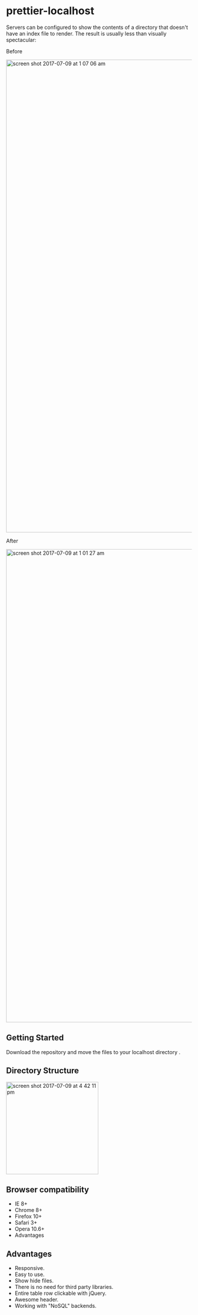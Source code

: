 # prettier-localhost

Servers can be configured to show the contents of a directory that doesn't have an index file to render. The result is usually less than visually spectacular:

Before

<img width="1279" alt="screen shot 2017-07-09 at 1 07 06 am" src="https://user-images.githubusercontent.com/26812068/27989351-19e89a70-6450-11e7-93f2-9f56e30ddc00.png">

After

<img width="1280" alt="screen shot 2017-07-09 at 1 01 27 am" src="https://user-images.githubusercontent.com/26812068/27988723-a3539f34-6442-11e7-8209-56da498cc414.png">


## Getting Started

Download the repository and move the files to your localhost directory .

## Directory Structure

<img width="250" alt="screen shot 2017-07-09 at 4 42 11 pm" src="https://user-images.githubusercontent.com/26812068/27993510-c7250f50-64c5-11e7-8ba5-33f21079192b.png">

    
## Browser compatibility

<ul>
<li>IE 8+</li>
<li>Chrome 8+</li>
<li>Firefox 10+</li>
<li>Safari 3+</li>
<li>Opera 10.6+</li>
<li>Advantages</li>
</ul>

## Advantages

<ul>
<li>Responsive.</li>
<li>Easy to use.</li>
<li>Show hide files.</li>
<li>There is no need for third party libraries.</li>
<li>Entire table row clickable with jQuery.</li>
<li>Awesome header.</li>
<li>Working with "NoSQL" backends.</li>
</ul>

